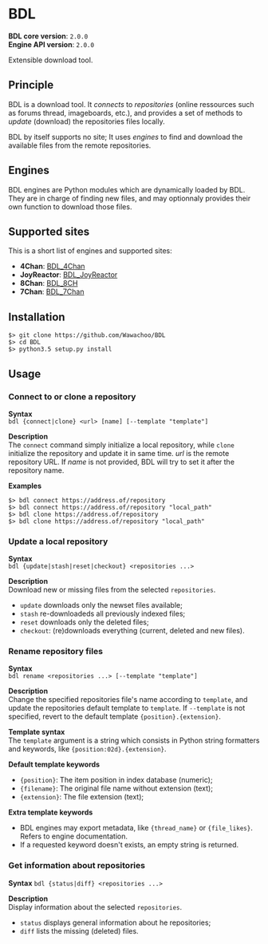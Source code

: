 # BDL
**BDL core version**: `2.0.0`  
**Engine API version**: `2.0.0`

Extensible download tool.


## Principle
BDL is a download tool. It *connects* to *repositories* (online
ressources such as forums thread, imageboards, etc.), and provides a set of
methods to *update* (download) the repositories files locally.

BDL by itself supports no site; It uses *engines* to find and download the
available files from the remote repositories.


## Engines
BDL engines are Python modules which are dynamically loaded by BDL. They are in
charge of finding new files, and may optionnaly provides their own
function to download those files.


## Supported sites
This is a short list of engines and supported sites:
* **4Chan**: [BDL_4Chan](https://github.com/Wawachoo/BDL_4Chan)
* **JoyReactor**: [BDL_JoyReactor](https://github.com/Wawachoo/BDL_JoyReactor)
* **8Chan**: [BDL_8CH](https://github.com/Wawachoo/BDL_8CH)
* **7Chan**: [BDL_7Chan](https://github.com/Wawachoo/BDL_7Chan)


## Installation
```shell
$> git clone https://github.com/Wawachoo/BDL
$> cd BDL
$> python3.5 setup.py install
```


## Usage

### Connect to or clone a repository
**Syntax**  
`bdl {connect|clone} <url> [name] [--template "template"]`

**Description**  
The `connect` command simply initialize a local repository, while `clone`
initialize the repository and update it in same time. *url* is the remote
repository URL.
If *name* is not provided, BDL will try to set it after the repository name.

**Examples**  
```shell
$> bdl connect https://address.of/repository
$> bdl connect https://address.of/repository "local_path"
$> bdl clone https://address.of/repository
$> bdl clone https://address.of/repository "local_path"
```


### Update a local repository
**Syntax**  
`bdl {update|stash|reset|checkout} <repositories ...>`

**Description**  
Download new or missing files from the selected `repositories`.
* `update` downloads only the newset files available;
* `stash` re-downloadeds all previously indexed files;
* `reset` downloads only the deleted files;
* `checkout`: (re)downloads everything (current, deleted and new files).


### Rename repository files
**Syntax**  
`bdl rename <repositories ...> [--template "template"]`

**Description**  
Change the specified repositories file's name according to `template`, and
update the repositories default template to `template`. If `--template` is not
specified, revert to the default template `{position}.{extension}`.

**Template syntax**  
The `template` argument is a string which consists in Python string formatters
and keywords, like `{position:02d}.{extension}`.


**Default template keywords**  
* `{position}`: The item position in index database (numeric);
* `{filename}`: The original file name without extension (text);
* `{extension}`: The file extension (text);

**Extra template keywords**  
* BDL engines may export metadata, like `{thread_name}` or `{file_likes}`.
  Refers to engine documentation.
* If a requested keyword doesn't exists, an empty string is returned.


### Get information about repositories
**Syntax**
`bdl {status|diff} <repositories ...>`

**Description**    
Display information about the selected `repositories`.
* `status` displays general information about he repositories;
* `diff` lists the missing (deleted) files.
